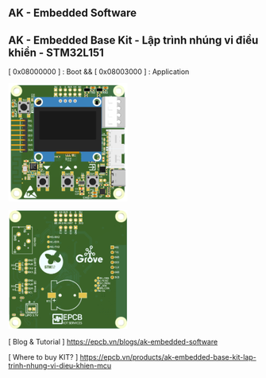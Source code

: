 ## **AK - Embedded Software**

## AK - Embedded Base Kit - Lập trình nhúng vi điều khiển - STM32L151

[ 0x08000000 ] : Boot && [ 0x08003000 ] : Application

[<img src="hardware/images/design-ak-embedded-base-kit-lap-trinh-nhung-vi-dieu-khien-stm32l151-lcd-top.png" width="240"/>](hardware/Images/design-ak-embedded-base-kit-lap-trinh-nhung-vi-dieu-khien-stm32l151-lcd-top.png)

[<img src="hardware/images/design-ak-embedded-base-kit-lap-trinh-nhung-vi-dieu-khien-stm32l151-bottom.png" width="240"/>](hardware/Images/design-ak-embedded-base-kit-lap-trinh-nhung-vi-dieu-khien-stm32l151-bottom.png)

[ Blog & Tutorial ] https://epcb.vn/blogs/ak-embedded-software

[ Where to buy KIT? ] https://epcb.vn/products/ak-embedded-base-kit-lap-trinh-nhung-vi-dieu-khien-mcu

